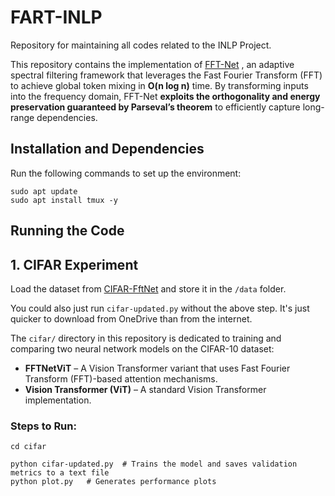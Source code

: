 FART-INLP
=========

Repository for maintaining all codes related to the INLP Project.

This repository contains the implementation of [FFT-Net](https://arxiv.org/pdf/2502.18394) , an adaptive spectral filtering framework that leverages the Fast Fourier Transform (FFT) to achieve global token mixing in **O(n log n)** time. By transforming inputs into the frequency domain, FFT-Net **exploits the orthogonality and energy preservation guaranteed by Parseval’s theorem** to efficiently capture long-range dependencies.

Installation and Dependencies
-----------------------------


Run the following commands to set up the environment:


```
sudo apt update
sudo apt install tmux -y

```

Running the Code
----------------

## 1. CIFAR Experiment

Load the dataset from [CIFAR-FftNet](https://iiithydstudents-my.sharepoint.com/:f:/g/personal/aryan_garg_students_iiit_ac_in/Ekb0vZ4KgSlMsTcsKG60uhwBmVAILoBiyJdhjx26OdC_IQ?e=H65GHn) and store it in the `/data` folder.

You could also just run `cifar-updated.py` without the above step. It's just quicker to download from OneDrive than from the internet.

The `cifar/` directory in this repository is dedicated to training and comparing two neural network models on the CIFAR-10 dataset:

- **FFTNetViT** – A Vision Transformer variant that uses Fast Fourier Transform (FFT)-based attention mechanisms.
- **Vision Transformer (ViT)** – A standard Vision Transformer implementation.

### Steps to Run:



```
cd cifar

python cifar-updated.py  # Trains the model and saves validation metrics to a text file
python plot.py   # Generates performance plots
```



